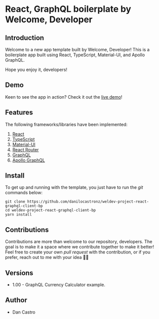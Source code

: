 # React, GraphQL boilerplate by Welcome, Developer

## Introduction

Welcome to a new app template built by Welcome, Developer! This is a boilerplate app built using React, TypeScript, Material-UI, and Apollo GraphQL.

Hope you enjoy it, developers!

## Demo

Keen to see the app in action? Check it out the [live demo](https://weldev-react-graphql-client.vercel.app/)!

## Features

The following frameworks/libraries have been implemented:

1. [React](https://reactjs.org/)
2. [TypeScript](https://www.typescriptlang.org/)
3. [Material-UI](https://material-ui.com/)
4. [React Router](https://reactrouter.com/)
5. [GraphQL](https://graphql.org/)
6. [Apollo GraphQL](https://www.apollographql.com/)

## Install

To get up and running with the template, you just have to run the _git_ commands below:

```
git clone https://github.com/danilocastronz/weldev-project-react-graphql-client-bp
cd weldev-project-react-graphql-client-bp
yarn install
```

## Contributions

Contributions are more than welcome to our repository, developers. The goal is to make it a space where we contribute together to make it better! Feel free to create your own _pull request_ with the contribution, or if you prefer, reach out to me with your idea 🙋‍♂️

## Versions

- 1.00 - GraphQL Currency Calculator example.

## Author

- Dan Castro
